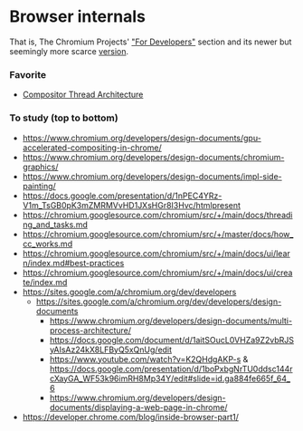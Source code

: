 # Browser internals

That is, The Chromium Projects' ["For Developers"](https://sites.google.com/a/chromium.org/dev/developers) section and its newer but seemingly more scarce [version](https://chromium.googlesource.com/chromium/src/+/main/docs/README.md).

### Favorite

- [Compositor Thread Architecture](https://www.chromium.org/developers/design-documents/compositor-thread-architecture/)

### To study (top to bottom)

- https://www.chromium.org/developers/design-documents/gpu-accelerated-compositing-in-chrome/
- https://www.chromium.org/developers/design-documents/chromium-graphics/
- https://www.chromium.org/developers/design-documents/impl-side-painting/
- https://docs.google.com/presentation/d/1nPEC4YRz-V1m_TsGB0pK3mZMRMVvHD1JXsHGr8I3Hvc/htmlpresent
- https://chromium.googlesource.com/chromium/src/+/main/docs/threading_and_tasks.md
- https://chromium.googlesource.com/chromium/src/+/master/docs/how_cc_works.md
- https://chromium.googlesource.com/chromium/src/+/main/docs/ui/learn/index.md#best-practices
- https://chromium.googlesource.com/chromium/src/+/main/docs/ui/create/index.md
- https://sites.google.com/a/chromium.org/dev/developers
	- https://sites.google.com/a/chromium.org/dev/developers/design-documents
		- https://www.chromium.org/developers/design-documents/multi-process-architecture/
		- https://docs.google.com/document/d/1aitSOucL0VHZa9Z2vbRJSyAIsAz24kX8LFByQ5xQnUg/edit
		- https://www.youtube.com/watch?v=K2QHdgAKP-s & https://docs.google.com/presentation/d/1boPxbgNrTU0ddsc144rcXayGA_WF53k96imRH8Mp34Y/edit#slide=id.ga884fe665f_64_6
		- https://www.chromium.org/developers/design-documents/displaying-a-web-page-in-chrome/
- https://developer.chrome.com/blog/inside-browser-part1/
